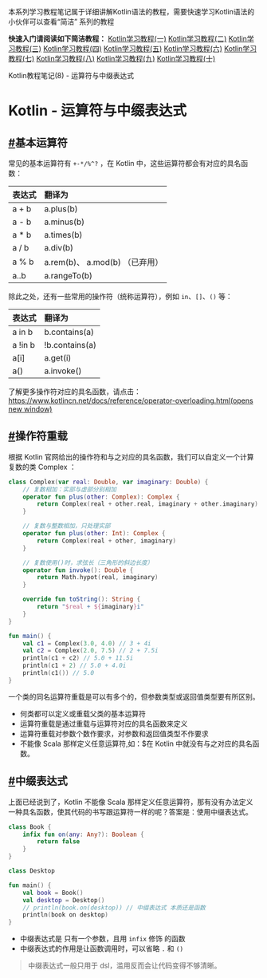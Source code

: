 本系列学习教程笔记属于详细讲解Kotlin语法的教程，需要快速学习Kotlin语法的小伙伴可以查看“简洁” 系列的教程

**快速入门请阅读如下简洁教程：**
[Kotlin学习教程(一)](https://developer.aliyun.com/article/1618222?source=5176.11533457&userCode=ywqc0ubl)
[Kotlin学习教程(二)](https://developer.aliyun.com/article/1618225?source=5176.11533457&userCode=ywqc0ubl)
[Kotlin学习教程(三)](https://developer.aliyun.com/article/1618227?source=5176.11533457&userCode=ywqc0ubl)
[Kotlin学习教程(四)](https://developer.aliyun.com/article/1618229?source=5176.11533457&userCode=ywqc0ubl)
[Kotlin学习教程(五)](https://developer.aliyun.com/article/1618573?source=5176.11533457&userCode=ywqc0ubl)
[Kotlin学习教程(六)](https://developer.aliyun.com/article/1618575?source=5176.11533457&userCode=ywqc0ubl)
[Kotlin学习教程(七)](https://developer.aliyun.com/article/1618580?source=5176.11533457&userCode=ywqc0ubl)
[Kotlin学习教程(八)](https://developer.aliyun.com/article/1618834?source=5176.11533457&userCode=ywqc0ubl)
[Kotlin学习教程(九)](https://developer.aliyun.com/article/1618841?source=5176.11533457&userCode=ywqc0ubl)
[Kotlin学习教程(十)](https://developer.aliyun.com/article/1618844?source=5176.11533457&userCode=ywqc0ubl)



  Kotlin教程笔记(8) - 运算符与中缀表达式



# Kotlin - 运算符与中缀表达式



## [#](https://fullstackaction.github.io/pages/37adf1/#基本运算符)基本运算符

常见的基本运算符有 `+-*/%^?` ，在 Kotlin 中，这些运算符都会有对应的具名函数：

| 表达式 | 翻译为                         |
| :----- | :----------------------------- |
| a + b  | a.plus(b)                      |
| a - b  | a.minus(b)                     |
| a * b  | a.times(b)                     |
| a / b  | a.div(b)                       |
| a % b  | a.rem(b)、 a.mod(b) （已弃用） |
| a..b   | a.rangeTo(b)                   |

除此之处，还有一些常用的操作符（统称运算符），例如 `in`、`[]`、`()` 等：

| 表达式  | 翻译为         |
| :------ | :------------- |
| a in b  | b.contains(a)  |
| a !in b | !b.contains(a) |
| a[i]    | a.get(i)       |
| a()     | a.invoke()     |

了解更多操作符对应的具名函数，请点击：[https://www.kotlincn.net/docs/reference/operator-overloading.html(opens new window)](https://www.kotlincn.net/docs/reference/operator-overloading.html)

## [#](https://fullstackaction.github.io/pages/37adf1/#操作符重载)操作符重载

根据 Kotlin 官网给出的操作符和与之对应的具名函数，我们可以自定义一个计算复数的类 Complex ：

```kotlin
class Complex(var real: Double, var imaginary: Double) {
    // 复数相加：实部与虚部分别相加
    operator fun plus(other: Complex): Complex {
        return Complex(real + other.real, imaginary + other.imaginary)
    }

    // 复数与整数相加，只处理实部
    operator fun plus(other: Int): Complex {
        return Complex(real + other, imaginary)
    }

    // 复数使用()时，求弦长（三角形的斜边长度）
    operator fun invoke(): Double {
        return Math.hypot(real, imaginary)
    }

    override fun toString(): String {
        return "$real + ${imaginary}i"
    }
}

fun main() {
    val c1 = Complex(3.0, 4.0) // 3 + 4i
    val c2 = Complex(2.0, 7.5) // 2 + 7.5i
    println(c1 + c2) // 5.0 + 11.5i
    println(c1 + 2) // 5.0 + 4.0i
    println(c1()) // 5.0
}
```

一个类的同名运算符重载是可以有多个的，但参数类型或返回值类型要有所区别。

- 何类都可以定义或重载父类的基本运算符
- 运算符重载是通过重载与运算符对应的具名函数来定义
- 运算符重载对参数个数作要求，对参数和返回值类型不作要求
- 不能像 Scala 那样定义任意运算符,如：$在 Kotlin 中就没有与之对应的具名函数。

## [#](https://fullstackaction.github.io/pages/37adf1/#中缀表达式)中缀表达式

上面已经说到了，Kotlin 不能像 Scala 那样定义任意运算符，那有没有办法定义一种具名函数，使其代码的书写跟运算符一样的呢？答案是：使用中缀表达式。

```kotlin
class Book {
    infix fun on(any: Any?): Boolean {
        return false
    }
}

class Desktop

fun main() {
    val book = Book()
    val desktop = Desktop()
    // println(book.on(desktop)) // 中缀表达式 本质还是函数
    println(book on desktop)
}
```

- 中缀表达式是 只有一个参数，且用 `infix` 修饰 的函数
- 中缀表达式的作用是让函数调用时，可以省略 `.` 和 `()`

> 中缀表达式一般只用于 dsl，滥用反而会让代码变得不够清晰。